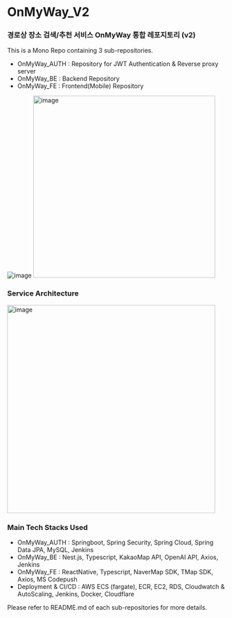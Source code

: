 # OnMyWay_V2
### 경로상 장소 검색/추천 서비스 OnMyWay 통합 레포지토리 (v2)

This is a Mono Repo containing 3 sub-repositories.

- OnMyWay_AUTH : Repository for JWT Authentication & Reverse proxy server
- OnMyWay_BE : Backend Repository
- OnMyWay_FE : Frontend(Mobile) Repository

![image](https://github.com/user-attachments/assets/06806b05-ce76-46f7-915b-67d33f3513fc)
<img width="420" alt="image" src="https://github.com/user-attachments/assets/2b7c498a-cfee-48f0-8220-6850a2a2c022">


### Service Architecture
<img width="480" alt="image" src="https://github.com/user-attachments/assets/16607980-d5a2-4b9d-8b09-9e347c169aa4">

### Main Tech Stacks Used
- OnMyWay_AUTH : Springboot, Spring Security, Spring Cloud, Spring Data JPA, MySQL, Jenkins
- OnMyWay_BE : Nest.js, Typescript, KakaoMap API, OpenAI API, Axios, Jenkins
- OnMyWay_FE : ReactNative, Typescript, NaverMap SDK, TMap SDK, Axios, MS Codepush
- Deployment & CI/CD : AWS ECS (fargate), ECR, EC2, RDS, Cloudwatch & AutoScaling, Jenkins, Docker, Cloudflare


Please refer to README.md of each sub-repositories for more details.
